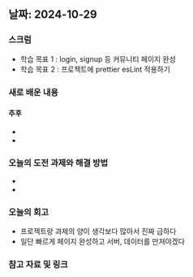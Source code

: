 ## 날짜: 2024-10-29

### 스크럼
- 학습 목표 1 : login, signup 등 커뮤니티 페이지 완성
- 학습 목표 2 : 프로젝트에 prettier esLint 적용하기


### 새로 배운 내용
#### 추후
- 
- 


### 오늘의 도전 과제와 해결 방법
- 
- 

### 오늘의 회고
- 프로젝트랑 과제의 양이 생각보다 많아서 진짜 급하다
- 일단 빠르게 페이지 완성하고 서버, 데이터를 만져야겠다

### 참고 자료 및 링크